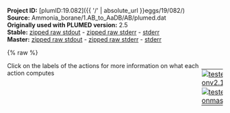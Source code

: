 **Project ID:** [plumID:19.082]({{ '/' | absolute_url }}eggs/19/082/)  
**Source:** Ammonia_borane/1.AB_to_AaDB/AB/plumed.dat  
**Originally used with PLUMED version:** 2.5  
**Stable:** [zipped raw stdout](plumed.dat.plumed.stdout.txt.zip) - [zipped raw stderr](plumed.dat.plumed.stderr.txt.zip) - [stderr](plumed.dat.plumed.stderr)  
**Master:** [zipped raw stdout](plumed.dat.plumed_master.stdout.txt.zip) - [zipped raw stderr](plumed.dat.plumed_master.stderr.txt.zip) - [stderr](plumed.dat.plumed_master.stderr)  

{% raw %}
<div style="width: 100%; float:left">
<div style="width: 90%; float:left" id="value_details_data/Ammonia_borane/1.AB_to_AaDB/AB/plumed.dat"> Click on the labels of the actions for more information on what each action computes </div>
<div style="width: 10%; float:left"><table><tr><td style="padding:1px"><a href="plumed.dat.plumed.stderr"><img src="https://img.shields.io/badge/v2.10-passing-green.svg" alt="tested onv2.10" /></a></td></tr><tr><td style="padding:1px"><a href="plumed.dat.plumed_master.stderr"><img src="https://img.shields.io/badge/master-passing-green.svg" alt="tested onmaster" /></a></td></tr></table></div></div>
<pre style="width=97%;">
<span class="plumedtooltip" style="color:green">RESTART<span class="right">Activate restart. <a href="https://www.plumed.org/doc-master/user-doc/html/_r_e_s_t_a_r_t.html" style="color:green">More details</a><i></i></span></span>
<span style="display:none;" id="data/Ammonia_borane/1.AB_to_AaDB/AB/plumed.dat">The RESTART action with label <b></b> calculates something</span><span class="plumedtooltip" style="color:green">UNITS<span class="right">This command sets the internal units for the code. <a href="https://www.plumed.org/doc-master/user-doc/html/_u_n_i_t_s.html" style="color:green">More details</a><i></i></span></span> <span class="plumedtooltip">LENGTH<span class="right">the units of lengths<i></i></span></span>=A

<b name="data/Ammonia_borane/1.AB_to_AaDB/AB/plumed.dath" onclick='showPath("data/Ammonia_borane/1.AB_to_AaDB/AB/plumed.dat","data/Ammonia_borane/1.AB_to_AaDB/AB/plumed.dath","data/Ammonia_borane/1.AB_to_AaDB/AB/plumed.dath","violet")'>h</b><span style="display:none;" id="data/Ammonia_borane/1.AB_to_AaDB/AB/plumed.dath">The GROUP action with label <b>h</b> calculates the following quantities:<table  align="center" frame="void" width="95%" cellpadding="5%"><tr><td width="5%"><b> Quantity </b>  </td><td width="5%"><b> Type </b>  </td><td><b> Description </b> </td></tr><tr><td width="5%">h</td><td width="5%"><font color="violet">atoms</font></td><td>indices of atoms specified in GROUP</td></tr></table></span>: <span class="plumedtooltip" style="color:green">GROUP<span class="right">Define a group of atoms so that a particular list of atoms can be referenced with a single label in definitions of CVs or virtual atoms. <a href="https://www.plumed.org/doc-master/user-doc/html/_g_r_o_u_p.html" style="color:green">More details</a><i></i></span></span> <span class="plumedtooltip">ATOMS<span class="right">the numerical indexes for the set of atoms in the group<i></i></span></span>=5-128:16,6-128:16,7-128:16,8-128:16,9-128:16,10-128:16,11-128:16,12-128:16,13-128:16,14-128:16,15-128:16,16-128:16 
<b name="data/Ammonia_borane/1.AB_to_AaDB/AB/plumed.datn" onclick='showPath("data/Ammonia_borane/1.AB_to_AaDB/AB/plumed.dat","data/Ammonia_borane/1.AB_to_AaDB/AB/plumed.datn","data/Ammonia_borane/1.AB_to_AaDB/AB/plumed.datn","violet")'>n</b><span style="display:none;" id="data/Ammonia_borane/1.AB_to_AaDB/AB/plumed.datn">The GROUP action with label <b>n</b> calculates the following quantities:<table  align="center" frame="void" width="95%" cellpadding="5%"><tr><td width="5%"><b> Quantity </b>  </td><td width="5%"><b> Type </b>  </td><td><b> Description </b> </td></tr><tr><td width="5%">n</td><td width="5%"><font color="violet">atoms</font></td><td>indices of atoms specified in GROUP</td></tr></table></span>: <span class="plumedtooltip" style="color:green">GROUP<span class="right">Define a group of atoms so that a particular list of atoms can be referenced with a single label in definitions of CVs or virtual atoms. <a href="https://www.plumed.org/doc-master/user-doc/html/_g_r_o_u_p.html" style="color:green">More details</a><i></i></span></span> <span class="plumedtooltip">ATOMS<span class="right">the numerical indexes for the set of atoms in the group<i></i></span></span>=3-128:16,4-128:16   
<b name="data/Ammonia_borane/1.AB_to_AaDB/AB/plumed.datb" onclick='showPath("data/Ammonia_borane/1.AB_to_AaDB/AB/plumed.dat","data/Ammonia_borane/1.AB_to_AaDB/AB/plumed.datb","data/Ammonia_borane/1.AB_to_AaDB/AB/plumed.datb","violet")'>b</b><span style="display:none;" id="data/Ammonia_borane/1.AB_to_AaDB/AB/plumed.datb">The GROUP action with label <b>b</b> calculates the following quantities:<table  align="center" frame="void" width="95%" cellpadding="5%"><tr><td width="5%"><b> Quantity </b>  </td><td width="5%"><b> Type </b>  </td><td><b> Description </b> </td></tr><tr><td width="5%">b</td><td width="5%"><font color="violet">atoms</font></td><td>indices of atoms specified in GROUP</td></tr></table></span>: <span class="plumedtooltip" style="color:green">GROUP<span class="right">Define a group of atoms so that a particular list of atoms can be referenced with a single label in definitions of CVs or virtual atoms. <a href="https://www.plumed.org/doc-master/user-doc/html/_g_r_o_u_p.html" style="color:green">More details</a><i></i></span></span> <span class="plumedtooltip">ATOMS<span class="right">the numerical indexes for the set of atoms in the group<i></i></span></span>=1-128:16,2-128:16   
<b name="data/Ammonia_borane/1.AB_to_AaDB/AB/plumed.dathb" onclick='showPath("data/Ammonia_borane/1.AB_to_AaDB/AB/plumed.dat","data/Ammonia_borane/1.AB_to_AaDB/AB/plumed.dathb","data/Ammonia_borane/1.AB_to_AaDB/AB/plumed.dathb","violet")'>hb</b><span style="display:none;" id="data/Ammonia_borane/1.AB_to_AaDB/AB/plumed.dathb">The GROUP action with label <b>hb</b> calculates the following quantities:<table  align="center" frame="void" width="95%" cellpadding="5%"><tr><td width="5%"><b> Quantity </b>  </td><td width="5%"><b> Type </b>  </td><td><b> Description </b> </td></tr><tr><td width="5%">hb</td><td width="5%"><font color="violet">atoms</font></td><td>indices of atoms specified in GROUP</td></tr></table></span>: <span class="plumedtooltip" style="color:green">GROUP<span class="right">Define a group of atoms so that a particular list of atoms can be referenced with a single label in definitions of CVs or virtual atoms. <a href="https://www.plumed.org/doc-master/user-doc/html/_g_r_o_u_p.html" style="color:green">More details</a><i></i></span></span> <span class="plumedtooltip">ATOMS<span class="right">the numerical indexes for the set of atoms in the group<i></i></span></span>=7-128:16,8-128:16,13-128:16,14-128:16,15-128:16,16-128:16 
<b name="data/Ammonia_borane/1.AB_to_AaDB/AB/plumed.dathn" onclick='showPath("data/Ammonia_borane/1.AB_to_AaDB/AB/plumed.dat","data/Ammonia_borane/1.AB_to_AaDB/AB/plumed.dathn","data/Ammonia_borane/1.AB_to_AaDB/AB/plumed.dathn","violet")'>hn</b><span style="display:none;" id="data/Ammonia_borane/1.AB_to_AaDB/AB/plumed.dathn">The GROUP action with label <b>hn</b> calculates the following quantities:<table  align="center" frame="void" width="95%" cellpadding="5%"><tr><td width="5%"><b> Quantity </b>  </td><td width="5%"><b> Type </b>  </td><td><b> Description </b> </td></tr><tr><td width="5%">hn</td><td width="5%"><font color="violet">atoms</font></td><td>indices of atoms specified in GROUP</td></tr></table></span>: <span class="plumedtooltip" style="color:green">GROUP<span class="right">Define a group of atoms so that a particular list of atoms can be referenced with a single label in definitions of CVs or virtual atoms. <a href="https://www.plumed.org/doc-master/user-doc/html/_g_r_o_u_p.html" style="color:green">More details</a><i></i></span></span> <span class="plumedtooltip">ATOMS<span class="right">the numerical indexes for the set of atoms in the group<i></i></span></span>=5-128:16,6-128:16,9-128:16,10-128:16,11-128:16,12-128:16  
<b name="data/Ammonia_borane/1.AB_to_AaDB/AB/plumed.datbm2" onclick='showPath("data/Ammonia_borane/1.AB_to_AaDB/AB/plumed.dat","data/Ammonia_borane/1.AB_to_AaDB/AB/plumed.datbm2","data/Ammonia_borane/1.AB_to_AaDB/AB/plumed.datbm2","violet")'>bm2</b><span style="display:none;" id="data/Ammonia_borane/1.AB_to_AaDB/AB/plumed.datbm2">The GROUP action with label <b>bm2</b> calculates the following quantities:<table  align="center" frame="void" width="95%" cellpadding="5%"><tr><td width="5%"><b> Quantity </b>  </td><td width="5%"><b> Type </b>  </td><td><b> Description </b> </td></tr><tr><td width="5%">bm2</td><td width="5%"><font color="violet">atoms</font></td><td>indices of atoms specified in GROUP</td></tr></table></span>: <span class="plumedtooltip" style="color:green">GROUP<span class="right">Define a group of atoms so that a particular list of atoms can be referenced with a single label in definitions of CVs or virtual atoms. <a href="https://www.plumed.org/doc-master/user-doc/html/_g_r_o_u_p.html" style="color:green">More details</a><i></i></span></span> <span class="plumedtooltip">ATOMS<span class="right">the numerical indexes for the set of atoms in the group<i></i></span></span>=1-128:16,18-128:16   

<span id="data/Ammonia_borane/1.AB_to_AaDB/AB/plumed.datbnintrag_short"><span id="data/Ammonia_borane/1.AB_to_AaDB/AB/plumed.datdefbnintrag_short"><b name="data/Ammonia_borane/1.AB_to_AaDB/AB/plumed.datbnintrag" onclick='showPath("data/Ammonia_borane/1.AB_to_AaDB/AB/plumed.dat","data/Ammonia_borane/1.AB_to_AaDB/AB/plumed.datbnintrag","data/Ammonia_borane/1.AB_to_AaDB/AB/plumed.datbnintrag_shortcut","blue")'>bnintrag</b><span style="display:none;" id="data/Ammonia_borane/1.AB_to_AaDB/AB/plumed.datbnintrag_shortcut">The COORDINATIONNUMBER action with label <b>bnintrag</b> calculates the following quantities:<table  align="center" frame="void" width="95%" cellpadding="5%"><tr><td width="5%"><b> Quantity </b>  </td><td width="5%"><b> Type </b>  </td><td><b> Description </b> </td></tr><tr><td width="5%">bnintrag</td><td width="5%"><font color="blue">vector</font></td><td>the coordination numbers of the specified atoms</td></tr><tr><td width="5%">bnintrag_min</td><td width="5%"><font color="black">scalar</font></td><td>the minimum colvar</td></tr></table></span>: <span class="plumedtooltip" style="color:green">COORDINATIONNUMBER<span class="right">Calculate the coordination numbers of atoms so that you can then calculate functions of the distribution of This action is <a class="toggler" href='javascript:;' onclick='toggleDisplay("data/Ammonia_borane/1.AB_to_AaDB/AB/plumed.datbnintrag");'>a shortcut</a> and it has <a class="toggler" href='javascript:;' onclick='toggleDisplay("data/Ammonia_borane/1.AB_to_AaDB/AB/plumed.datdefbnintrag");'>hidden defaults</a>. <a href="https://www.plumed.org/doc-master/user-doc/html/_c_o_o_r_d_i_n_a_t_i_o_n_n_u_m_b_e_r.html">More details</a><i></i></span></span> <span class="plumedtooltip">SPECIESA<span class="right">this keyword is used for colvars such as the coordination number<i></i></span></span>=<b name="data/Ammonia_borane/1.AB_to_AaDB/AB/plumed.datb">b</b> <span class="plumedtooltip">SPECIESB<span class="right">this keyword is used for colvars such as the coordination number<i></i></span></span>=<b name="data/Ammonia_borane/1.AB_to_AaDB/AB/plumed.datn">n</b> <span class="plumedtooltip">R_0<span class="right">The r_0 parameter of the switching function<i></i></span></span>=2.0 <span class="plumedtooltip">NN<span class="right"> The n parameter of the switching function <i></i></span></span>=6 <span class="plumedtooltip">MM<span class="right"> The m parameter of the switching function; 0 implies 2*NN<i></i></span></span>=12 <span class="plumedtooltip">MIN<span class="right">calculate the minimum value<i></i></span></span>={BETA=20.0}
</span><span id="data/Ammonia_borane/1.AB_to_AaDB/AB/plumed.datdefbnintrag_long" style="display:none;"><b name="data/Ammonia_borane/1.AB_to_AaDB/AB/plumed.datbnintrag" onclick='showPath("data/Ammonia_borane/1.AB_to_AaDB/AB/plumed.dat","data/Ammonia_borane/1.AB_to_AaDB/AB/plumed.datbnintrag","data/Ammonia_borane/1.AB_to_AaDB/AB/plumed.datbnintrag_shortcut","blue")'>bnintrag</b>: <span class="plumedtooltip" style="color:green">COORDINATIONNUMBER<span class="right">Calculate the coordination numbers of atoms so that you can then calculate functions of the distribution of This action is <a class="toggler" href='javascript:;' onclick='toggleDisplay("data/Ammonia_borane/1.AB_to_AaDB/AB/plumed.datbnintrag");'>a shortcut</a> and uses the <a class="toggler" href='javascript:;' onclick='toggleDisplay("data/Ammonia_borane/1.AB_to_AaDB/AB/plumed.datdefbnintrag");'>defaults shown here</a>. <a href="https://www.plumed.org/doc-master/user-doc/html/_c_o_o_r_d_i_n_a_t_i_o_n_n_u_m_b_e_r.html">More details</a><i></i></span></span> <span class="plumedtooltip">SPECIESA<span class="right">this keyword is used for colvars such as the coordination number<i></i></span></span>=<b name="data/Ammonia_borane/1.AB_to_AaDB/AB/plumed.datb">b</b> <span class="plumedtooltip">SPECIESB<span class="right">this keyword is used for colvars such as the coordination number<i></i></span></span>=<b name="data/Ammonia_borane/1.AB_to_AaDB/AB/plumed.datn">n</b> <span class="plumedtooltip">R_0<span class="right">The r_0 parameter of the switching function<i></i></span></span>=2.0 <span class="plumedtooltip">NN<span class="right"> The n parameter of the switching function <i></i></span></span>=6 <span class="plumedtooltip">MM<span class="right"> The m parameter of the switching function; 0 implies 2*NN<i></i></span></span>=12 <span class="plumedtooltip">MIN<span class="right">calculate the minimum value<i></i></span></span>={BETA=20.0}  <span class="plumedtooltip">D_0<span class="right"> The d_0 parameter of the switching function<i></i></span></span>=0.0
</span></span><span id="data/Ammonia_borane/1.AB_to_AaDB/AB/plumed.datbnintrag_long" style="display:none;"><span style="color:blue" class="comment"># PLUMED interprets the command:
</span><span class="toggler" style="color:red" onclick='toggleDisplay("data/Ammonia_borane/1.AB_to_AaDB/AB/plumed.datbnintrag")'># bnintrag: COORDINATIONNUMBER SPECIESA=b SPECIESB=n R_0=2.0 NN=6 MM=12 MIN={BETA=20.0}</span>
<span style="color:blue" class="comment"># as follows (Click the red comment above to revert to the short version of the input):</span>
<b name="data/Ammonia_borane/1.AB_to_AaDB/AB/plumed.datbnintrag_grp" onclick='showPath("data/Ammonia_borane/1.AB_to_AaDB/AB/plumed.dat","data/Ammonia_borane/1.AB_to_AaDB/AB/plumed.datbnintrag_grp","data/Ammonia_borane/1.AB_to_AaDB/AB/plumed.datbnintrag_grp","violet")'>bnintrag_grp</b><span style="display:none;" id="data/Ammonia_borane/1.AB_to_AaDB/AB/plumed.datbnintrag_grp">The GROUP action with label <b>bnintrag_grp</b> calculates the following quantities:<table  align="center" frame="void" width="95%" cellpadding="5%"><tr><td width="5%"><b> Quantity </b>  </td><td width="5%"><b> Type </b>  </td><td><b> Description </b> </td></tr><tr><td width="5%">bnintrag_grp</td><td width="5%"><font color="violet">atoms</font></td><td>indices of atoms specified in GROUP</td></tr></table></span>: <span class="plumedtooltip" style="color:green">GROUP<span class="right">Define a group of atoms so that a particular list of atoms can be referenced with a single label in definitions of CVs or virtual atoms. <a href="https://www.plumed.org/doc-master/user-doc/html/_g_r_o_u_p.html" style="color:green">More details</a><i></i></span></span> <span class="plumedtooltip">ATOMS<span class="right">the numerical indexes for the set of atoms in the group<i></i></span></span>=<b name="data/Ammonia_borane/1.AB_to_AaDB/AB/plumed.datb">b</b>
<b name="data/Ammonia_borane/1.AB_to_AaDB/AB/plumed.datbnintrag_mat" onclick='showPath("data/Ammonia_borane/1.AB_to_AaDB/AB/plumed.dat","data/Ammonia_borane/1.AB_to_AaDB/AB/plumed.datbnintrag_mat","data/Ammonia_borane/1.AB_to_AaDB/AB/plumed.datbnintrag_mat","red")'>bnintrag_mat</b><span style="display:none;" id="data/Ammonia_borane/1.AB_to_AaDB/AB/plumed.datbnintrag_mat">The CONTACT_MATRIX action with label <b>bnintrag_mat</b> calculates the following quantities:<table  align="center" frame="void" width="95%" cellpadding="5%"><tr><td width="5%"><b> Quantity </b>  </td><td width="5%"><b> Type </b>  </td><td><b> Description </b> </td></tr><tr><td width="5%">bnintrag_mat</td><td width="5%"><font color="red">matrix</font></td><td>a matrix containing the weights for the bonds between each pair of atoms</td></tr></table></span>: <span class="plumedtooltip" style="color:green">CONTACT_MATRIX<span class="right">Adjacency matrix in which two atoms are adjacent if they are within a certain cutoff. <a href="https://www.plumed.org/doc-master/user-doc/html/_c_o_n_t_a_c_t__m_a_t_r_i_x.html" style="color:green">More details</a><i></i></span></span> <span class="plumedtooltip">GROUPA<span class="right"><i></i></span></span>=<b name="data/Ammonia_borane/1.AB_to_AaDB/AB/plumed.datb">b</b> <span class="plumedtooltip">GROUPB<span class="right"><i></i></span></span>=<b name="data/Ammonia_borane/1.AB_to_AaDB/AB/plumed.datn">n</b> <span class="plumedtooltip">R_0<span class="right">The r_0 parameter of the switching function<i></i></span></span>=2.0 <span class="plumedtooltip">D_0<span class="right"> The d_0 parameter of the switching function<i></i></span></span>=0.0 <span class="plumedtooltip">NN<span class="right"> The n parameter of the switching function <i></i></span></span>=6 <span class="plumedtooltip">MM<span class="right"> The m parameter of the switching function; 0 implies 2*NN<i></i></span></span>=12
<b name="data/Ammonia_borane/1.AB_to_AaDB/AB/plumed.datbnintrag_ones" onclick='showPath("data/Ammonia_borane/1.AB_to_AaDB/AB/plumed.dat","data/Ammonia_borane/1.AB_to_AaDB/AB/plumed.datbnintrag_ones","data/Ammonia_borane/1.AB_to_AaDB/AB/plumed.datbnintrag_ones","blue")'>bnintrag_ones</b><span style="display:none;" id="data/Ammonia_borane/1.AB_to_AaDB/AB/plumed.datbnintrag_ones">The CONSTANT action with label <b>bnintrag_ones</b> calculates the following quantities:<table  align="center" frame="void" width="95%" cellpadding="5%"><tr><td width="5%"><b> Quantity </b>  </td><td width="5%"><b> Type </b>  </td><td><b> Description </b> </td></tr><tr><td width="5%">bnintrag_ones</td><td width="5%"><font color="blue">vector</font></td><td>the constant value that was read from the plumed input</td></tr></table></span>: <span class="plumedtooltip" style="color:green">ONES<span class="right">Create a constant vector with all elements equal to one <a href="https://www.plumed.org/doc-master/user-doc/html/_o_n_e_s.html" style="color:green">More details</a><i></i></span></span> <span class="plumedtooltip">SIZE<span class="right">the number of ones that you would like to create<i></i></span></span>=16
<b name="data/Ammonia_borane/1.AB_to_AaDB/AB/plumed.datbnintrag" onclick='showPath("data/Ammonia_borane/1.AB_to_AaDB/AB/plumed.dat","data/Ammonia_borane/1.AB_to_AaDB/AB/plumed.datbnintrag","data/Ammonia_borane/1.AB_to_AaDB/AB/plumed.datbnintrag","blue")'>bnintrag</b><span style="display:none;" id="data/Ammonia_borane/1.AB_to_AaDB/AB/plumed.datbnintrag">The MATRIX_VECTOR_PRODUCT action with label <b>bnintrag</b> calculates the following quantities:<table  align="center" frame="void" width="95%" cellpadding="5%"><tr><td width="5%"><b> Quantity </b>  </td><td width="5%"><b> Type </b>  </td><td><b> Description </b> </td></tr><tr><td width="5%">bnintrag</td><td width="5%"><font color="blue">vector</font></td><td>the vector that is obtained by taking the product between the matrix and the vector that were input</td></tr></table></span>: <span class="plumedtooltip" style="color:green">MATRIX_VECTOR_PRODUCT<span class="right">Calculate the product of the matrix and the vector <a href="https://www.plumed.org/doc-master/user-doc/html/_m_a_t_r_i_x__v_e_c_t_o_r__p_r_o_d_u_c_t.html" style="color:green">More details</a><i></i></span></span>  <span class="plumedtooltip">ARG<span class="right">the label for the matrix and the vector/scalar that are being multiplied<i></i></span></span>=<b name="data/Ammonia_borane/1.AB_to_AaDB/AB/plumed.datbnintrag_mat">bnintrag_mat</b>,<b name="data/Ammonia_borane/1.AB_to_AaDB/AB/plumed.datbnintrag_ones">bnintrag_ones</b>
<b name="data/Ammonia_borane/1.AB_to_AaDB/AB/plumed.datbnintrag_caverage" onclick='showPath("data/Ammonia_borane/1.AB_to_AaDB/AB/plumed.dat","data/Ammonia_borane/1.AB_to_AaDB/AB/plumed.datbnintrag_caverage","data/Ammonia_borane/1.AB_to_AaDB/AB/plumed.datbnintrag_caverage","black")'>bnintrag_caverage</b><span style="display:none;" id="data/Ammonia_borane/1.AB_to_AaDB/AB/plumed.datbnintrag_caverage">The MEAN action with label <b>bnintrag_caverage</b> calculates the following quantities:<table  align="center" frame="void" width="95%" cellpadding="5%"><tr><td width="5%"><b> Quantity </b>  </td><td width="5%"><b> Type </b>  </td><td><b> Description </b> </td></tr><tr><td width="5%">bnintrag_caverage</td><td width="5%"><font color="black">scalar</font></td><td>the mean of all the elements in the input vector</td></tr></table></span>: <span class="plumedtooltip" style="color:green">MEAN<span class="right">Calculate the arithmetic mean of the elements in a vector <a href="https://www.plumed.org/doc-master/user-doc/html/_m_e_a_n.html" style="color:green">More details</a><i></i></span></span> <span class="plumedtooltip">ARG<span class="right">the values input to this function<i></i></span></span>=<b name="data/Ammonia_borane/1.AB_to_AaDB/AB/plumed.datbnintrag">bnintrag</b> <span class="plumedtooltip">PERIODIC<span class="right">if the output of your function is periodic then you should specify the periodicity of the function<i></i></span></span>=NO
<b name="data/Ammonia_borane/1.AB_to_AaDB/AB/plumed.datbnintrag_me_min" onclick='showPath("data/Ammonia_borane/1.AB_to_AaDB/AB/plumed.dat","data/Ammonia_borane/1.AB_to_AaDB/AB/plumed.datbnintrag_me_min","data/Ammonia_borane/1.AB_to_AaDB/AB/plumed.datbnintrag_me_min","blue")'>bnintrag_me_min</b><span style="display:none;" id="data/Ammonia_borane/1.AB_to_AaDB/AB/plumed.datbnintrag_me_min">The CUSTOM action with label <b>bnintrag_me_min</b> calculates the following quantities:<table  align="center" frame="void" width="95%" cellpadding="5%"><tr><td width="5%"><b> Quantity </b>  </td><td width="5%"><b> Type </b>  </td><td><b> Description </b> </td></tr><tr><td width="5%">bnintrag_me_min</td><td width="5%"><font color="blue">vector</font></td><td>the vector obtained by doing an element-wise application of an arbitrary function to the input vectors</td></tr></table></span>: <span class="plumedtooltip" style="color:green">CUSTOM<span class="right">Calculate a combination of variables using a custom expression. <a href="https://www.plumed.org/doc-master/user-doc/html/_c_u_s_t_o_m.html" style="color:green">More details</a><i></i></span></span> <span class="plumedtooltip">ARG<span class="right">the values input to this function<i></i></span></span>=<b name="data/Ammonia_borane/1.AB_to_AaDB/AB/plumed.datbnintrag">bnintrag</b> <span class="plumedtooltip">FUNC<span class="right">the function you wish to evaluate<i></i></span></span>=exp(20.0/x) <span class="plumedtooltip">PERIODIC<span class="right">if the output of your function is periodic then you should specify the periodicity of the function<i></i></span></span>=NO
<b name="data/Ammonia_borane/1.AB_to_AaDB/AB/plumed.datbnintrag_mec_min" onclick='showPath("data/Ammonia_borane/1.AB_to_AaDB/AB/plumed.dat","data/Ammonia_borane/1.AB_to_AaDB/AB/plumed.datbnintrag_mec_min","data/Ammonia_borane/1.AB_to_AaDB/AB/plumed.datbnintrag_mec_min","black")'>bnintrag_mec_min</b><span style="display:none;" id="data/Ammonia_borane/1.AB_to_AaDB/AB/plumed.datbnintrag_mec_min">The SUM action with label <b>bnintrag_mec_min</b> calculates the following quantities:<table  align="center" frame="void" width="95%" cellpadding="5%"><tr><td width="5%"><b> Quantity </b>  </td><td width="5%"><b> Type </b>  </td><td><b> Description </b> </td></tr><tr><td width="5%">bnintrag_mec_min</td><td width="5%"><font color="black">scalar</font></td><td>the sum of all the elements in the input vector</td></tr></table></span>: <span class="plumedtooltip" style="color:green">SUM<span class="right">Calculate the sum of the arguments <a href="https://www.plumed.org/doc-master/user-doc/html/_s_u_m.html" style="color:green">More details</a><i></i></span></span> <span class="plumedtooltip">ARG<span class="right">the values input to this function<i></i></span></span>=<b name="data/Ammonia_borane/1.AB_to_AaDB/AB/plumed.datbnintrag_me_min">bnintrag_me_min</b> <span class="plumedtooltip">PERIODIC<span class="right">if the output of your function is periodic then you should specify the periodicity of the function<i></i></span></span>=NO
<b name="data/Ammonia_borane/1.AB_to_AaDB/AB/plumed.datbnintrag_min" onclick='showPath("data/Ammonia_borane/1.AB_to_AaDB/AB/plumed.dat","data/Ammonia_borane/1.AB_to_AaDB/AB/plumed.datbnintrag_min","data/Ammonia_borane/1.AB_to_AaDB/AB/plumed.datbnintrag_min","black")'>bnintrag_min</b><span style="display:none;" id="data/Ammonia_borane/1.AB_to_AaDB/AB/plumed.datbnintrag_min">The CUSTOM action with label <b>bnintrag_min</b> calculates the following quantities:<table  align="center" frame="void" width="95%" cellpadding="5%"><tr><td width="5%"><b> Quantity </b>  </td><td width="5%"><b> Type </b>  </td><td><b> Description </b> </td></tr><tr><td width="5%">bnintrag_min</td><td width="5%"><font color="black">scalar</font></td><td>an arbitrary function</td></tr></table></span>: <span class="plumedtooltip" style="color:green">CUSTOM<span class="right">Calculate a combination of variables using a custom expression. <a href="https://www.plumed.org/doc-master/user-doc/html/_c_u_s_t_o_m.html" style="color:green">More details</a><i></i></span></span> <span class="plumedtooltip">ARG<span class="right">the values input to this function<i></i></span></span>=<b name="data/Ammonia_borane/1.AB_to_AaDB/AB/plumed.datbnintrag_mec_min">bnintrag_mec_min</b> <span class="plumedtooltip">FUNC<span class="right">the function you wish to evaluate<i></i></span></span>=20.0/log(x) <span class="plumedtooltip">PERIODIC<span class="right">if the output of your function is periodic then you should specify the periodicity of the function<i></i></span></span>=NO
<span style="color:blue"># --- End of included input --- </span></span><span id="data/Ammonia_borane/1.AB_to_AaDB/AB/plumed.datbnintranew_short"><span id="data/Ammonia_borane/1.AB_to_AaDB/AB/plumed.datdefbnintranew_short"><b name="data/Ammonia_borane/1.AB_to_AaDB/AB/plumed.datbnintranew" onclick='showPath("data/Ammonia_borane/1.AB_to_AaDB/AB/plumed.dat","data/Ammonia_borane/1.AB_to_AaDB/AB/plumed.datbnintranew","data/Ammonia_borane/1.AB_to_AaDB/AB/plumed.datbnintranew_shortcut","blue")'>bnintranew</b><span style="display:none;" id="data/Ammonia_borane/1.AB_to_AaDB/AB/plumed.datbnintranew_shortcut">The COORDINATIONNUMBER action with label <b>bnintranew</b> calculates the following quantities:<table  align="center" frame="void" width="95%" cellpadding="5%"><tr><td width="5%"><b> Quantity </b>  </td><td width="5%"><b> Type </b>  </td><td><b> Description </b> </td></tr><tr><td width="5%">bnintranew</td><td width="5%"><font color="blue">vector</font></td><td>the coordination numbers of the specified atoms</td></tr><tr><td width="5%">bnintranew_mean</td><td width="5%"><font color="black">scalar</font></td><td>the mean of the colvars</td></tr></table></span>: <span class="plumedtooltip" style="color:green">COORDINATIONNUMBER<span class="right">Calculate the coordination numbers of atoms so that you can then calculate functions of the distribution of This action is <a class="toggler" href='javascript:;' onclick='toggleDisplay("data/Ammonia_borane/1.AB_to_AaDB/AB/plumed.datbnintranew");'>a shortcut</a> and it has <a class="toggler" href='javascript:;' onclick='toggleDisplay("data/Ammonia_borane/1.AB_to_AaDB/AB/plumed.datdefbnintranew");'>hidden defaults</a>. <a href="https://www.plumed.org/doc-master/user-doc/html/_c_o_o_r_d_i_n_a_t_i_o_n_n_u_m_b_e_r.html">More details</a><i></i></span></span> <span class="plumedtooltip">SPECIESA<span class="right">this keyword is used for colvars such as the coordination number<i></i></span></span>=2 <span class="plumedtooltip">SPECIESB<span class="right">this keyword is used for colvars such as the coordination number<i></i></span></span>=4 <span class="plumedtooltip">R_0<span class="right">The r_0 parameter of the switching function<i></i></span></span>=2.2 <span class="plumedtooltip">NN<span class="right"> The n parameter of the switching function <i></i></span></span>=4 <span class="plumedtooltip">MM<span class="right"> The m parameter of the switching function; 0 implies 2*NN<i></i></span></span>=8 <span class="plumedtooltip">MEAN<span class="right"> calculate the mean of all the quantities<i></i></span></span>
</span><span id="data/Ammonia_borane/1.AB_to_AaDB/AB/plumed.datdefbnintranew_long" style="display:none;"><b name="data/Ammonia_borane/1.AB_to_AaDB/AB/plumed.datbnintranew" onclick='showPath("data/Ammonia_borane/1.AB_to_AaDB/AB/plumed.dat","data/Ammonia_borane/1.AB_to_AaDB/AB/plumed.datbnintranew","data/Ammonia_borane/1.AB_to_AaDB/AB/plumed.datbnintranew_shortcut","blue")'>bnintranew</b>: <span class="plumedtooltip" style="color:green">COORDINATIONNUMBER<span class="right">Calculate the coordination numbers of atoms so that you can then calculate functions of the distribution of This action is <a class="toggler" href='javascript:;' onclick='toggleDisplay("data/Ammonia_borane/1.AB_to_AaDB/AB/plumed.datbnintranew");'>a shortcut</a> and uses the <a class="toggler" href='javascript:;' onclick='toggleDisplay("data/Ammonia_borane/1.AB_to_AaDB/AB/plumed.datdefbnintranew");'>defaults shown here</a>. <a href="https://www.plumed.org/doc-master/user-doc/html/_c_o_o_r_d_i_n_a_t_i_o_n_n_u_m_b_e_r.html">More details</a><i></i></span></span> <span class="plumedtooltip">SPECIESA<span class="right">this keyword is used for colvars such as the coordination number<i></i></span></span>=2 <span class="plumedtooltip">SPECIESB<span class="right">this keyword is used for colvars such as the coordination number<i></i></span></span>=4 <span class="plumedtooltip">R_0<span class="right">The r_0 parameter of the switching function<i></i></span></span>=2.2 <span class="plumedtooltip">NN<span class="right"> The n parameter of the switching function <i></i></span></span>=4 <span class="plumedtooltip">MM<span class="right"> The m parameter of the switching function; 0 implies 2*NN<i></i></span></span>=8 <span class="plumedtooltip">MEAN<span class="right"> calculate the mean of all the quantities<i></i></span></span>  <span class="plumedtooltip">D_0<span class="right"> The d_0 parameter of the switching function<i></i></span></span>=0.0
</span></span><span id="data/Ammonia_borane/1.AB_to_AaDB/AB/plumed.datbnintranew_long" style="display:none;"><span style="color:blue" class="comment"># PLUMED interprets the command:
</span><span class="toggler" style="color:red" onclick='toggleDisplay("data/Ammonia_borane/1.AB_to_AaDB/AB/plumed.datbnintranew")'># bnintranew: COORDINATIONNUMBER SPECIESA=2 SPECIESB=4 R_0=2.2 NN=4 MM=8 MEAN</span>
<span style="color:blue" class="comment"># as follows (Click the red comment above to revert to the short version of the input):</span>
<b name="data/Ammonia_borane/1.AB_to_AaDB/AB/plumed.datbnintranew_grp" onclick='showPath("data/Ammonia_borane/1.AB_to_AaDB/AB/plumed.dat","data/Ammonia_borane/1.AB_to_AaDB/AB/plumed.datbnintranew_grp","data/Ammonia_borane/1.AB_to_AaDB/AB/plumed.datbnintranew_grp","violet")'>bnintranew_grp</b><span style="display:none;" id="data/Ammonia_borane/1.AB_to_AaDB/AB/plumed.datbnintranew_grp">The GROUP action with label <b>bnintranew_grp</b> calculates the following quantities:<table  align="center" frame="void" width="95%" cellpadding="5%"><tr><td width="5%"><b> Quantity </b>  </td><td width="5%"><b> Type </b>  </td><td><b> Description </b> </td></tr><tr><td width="5%">bnintranew_grp</td><td width="5%"><font color="violet">atoms</font></td><td>indices of atoms specified in GROUP</td></tr></table></span>: <span class="plumedtooltip" style="color:green">GROUP<span class="right">Define a group of atoms so that a particular list of atoms can be referenced with a single label in definitions of CVs or virtual atoms. <a href="https://www.plumed.org/doc-master/user-doc/html/_g_r_o_u_p.html" style="color:green">More details</a><i></i></span></span> <span class="plumedtooltip">ATOMS<span class="right">the numerical indexes for the set of atoms in the group<i></i></span></span>=2
<b name="data/Ammonia_borane/1.AB_to_AaDB/AB/plumed.datbnintranew_mat" onclick='showPath("data/Ammonia_borane/1.AB_to_AaDB/AB/plumed.dat","data/Ammonia_borane/1.AB_to_AaDB/AB/plumed.datbnintranew_mat","data/Ammonia_borane/1.AB_to_AaDB/AB/plumed.datbnintranew_mat","red")'>bnintranew_mat</b><span style="display:none;" id="data/Ammonia_borane/1.AB_to_AaDB/AB/plumed.datbnintranew_mat">The CONTACT_MATRIX action with label <b>bnintranew_mat</b> calculates the following quantities:<table  align="center" frame="void" width="95%" cellpadding="5%"><tr><td width="5%"><b> Quantity </b>  </td><td width="5%"><b> Type </b>  </td><td><b> Description </b> </td></tr><tr><td width="5%">bnintranew_mat</td><td width="5%"><font color="red">matrix</font></td><td>a matrix containing the weights for the bonds between each pair of atoms</td></tr></table></span>: <span class="plumedtooltip" style="color:green">CONTACT_MATRIX<span class="right">Adjacency matrix in which two atoms are adjacent if they are within a certain cutoff. <a href="https://www.plumed.org/doc-master/user-doc/html/_c_o_n_t_a_c_t__m_a_t_r_i_x.html" style="color:green">More details</a><i></i></span></span> <span class="plumedtooltip">GROUPA<span class="right"><i></i></span></span>=2 <span class="plumedtooltip">GROUPB<span class="right"><i></i></span></span>=4 <span class="plumedtooltip">R_0<span class="right">The r_0 parameter of the switching function<i></i></span></span>=2.2 <span class="plumedtooltip">D_0<span class="right"> The d_0 parameter of the switching function<i></i></span></span>=0.0 <span class="plumedtooltip">NN<span class="right"> The n parameter of the switching function <i></i></span></span>=4 <span class="plumedtooltip">MM<span class="right"> The m parameter of the switching function; 0 implies 2*NN<i></i></span></span>=8
<b name="data/Ammonia_borane/1.AB_to_AaDB/AB/plumed.datbnintranew_ones" onclick='showPath("data/Ammonia_borane/1.AB_to_AaDB/AB/plumed.dat","data/Ammonia_borane/1.AB_to_AaDB/AB/plumed.datbnintranew_ones","data/Ammonia_borane/1.AB_to_AaDB/AB/plumed.datbnintranew_ones","black")'>bnintranew_ones</b><span style="display:none;" id="data/Ammonia_borane/1.AB_to_AaDB/AB/plumed.datbnintranew_ones">The CONSTANT action with label <b>bnintranew_ones</b> calculates the following quantities:<table  align="center" frame="void" width="95%" cellpadding="5%"><tr><td width="5%"><b> Quantity </b>  </td><td width="5%"><b> Type </b>  </td><td><b> Description </b> </td></tr><tr><td width="5%">bnintranew_ones</td><td width="5%"><font color="black">scalar</font></td><td>the constant value that was read from the plumed input</td></tr></table></span>: <span class="plumedtooltip" style="color:green">ONES<span class="right">Create a constant vector with all elements equal to one <a href="https://www.plumed.org/doc-master/user-doc/html/_o_n_e_s.html" style="color:green">More details</a><i></i></span></span> <span class="plumedtooltip">SIZE<span class="right">the number of ones that you would like to create<i></i></span></span>=1
<b name="data/Ammonia_borane/1.AB_to_AaDB/AB/plumed.datbnintranew" onclick='showPath("data/Ammonia_borane/1.AB_to_AaDB/AB/plumed.dat","data/Ammonia_borane/1.AB_to_AaDB/AB/plumed.datbnintranew","data/Ammonia_borane/1.AB_to_AaDB/AB/plumed.datbnintranew","blue")'>bnintranew</b><span style="display:none;" id="data/Ammonia_borane/1.AB_to_AaDB/AB/plumed.datbnintranew">The MATRIX_VECTOR_PRODUCT action with label <b>bnintranew</b> calculates the following quantities:<table  align="center" frame="void" width="95%" cellpadding="5%"><tr><td width="5%"><b> Quantity </b>  </td><td width="5%"><b> Type </b>  </td><td><b> Description </b> </td></tr><tr><td width="5%">bnintranew</td><td width="5%"><font color="blue">vector</font></td><td>the vector that is obtained by taking the product between the matrix and the vector that were input</td></tr></table></span>: <span class="plumedtooltip" style="color:green">MATRIX_VECTOR_PRODUCT<span class="right">Calculate the product of the matrix and the vector <a href="https://www.plumed.org/doc-master/user-doc/html/_m_a_t_r_i_x__v_e_c_t_o_r__p_r_o_d_u_c_t.html" style="color:green">More details</a><i></i></span></span>  <span class="plumedtooltip">ARG<span class="right">the label for the matrix and the vector/scalar that are being multiplied<i></i></span></span>=<b name="data/Ammonia_borane/1.AB_to_AaDB/AB/plumed.datbnintranew_mat">bnintranew_mat</b>,<b name="data/Ammonia_borane/1.AB_to_AaDB/AB/plumed.datbnintranew_ones">bnintranew_ones</b>
<b name="data/Ammonia_borane/1.AB_to_AaDB/AB/plumed.datbnintranew_caverage" onclick='showPath("data/Ammonia_borane/1.AB_to_AaDB/AB/plumed.dat","data/Ammonia_borane/1.AB_to_AaDB/AB/plumed.datbnintranew_caverage","data/Ammonia_borane/1.AB_to_AaDB/AB/plumed.datbnintranew_caverage","black")'>bnintranew_caverage</b><span style="display:none;" id="data/Ammonia_borane/1.AB_to_AaDB/AB/plumed.datbnintranew_caverage">The MEAN action with label <b>bnintranew_caverage</b> calculates the following quantities:<table  align="center" frame="void" width="95%" cellpadding="5%"><tr><td width="5%"><b> Quantity </b>  </td><td width="5%"><b> Type </b>  </td><td><b> Description </b> </td></tr><tr><td width="5%">bnintranew_caverage</td><td width="5%"><font color="black">scalar</font></td><td>the mean of all the elements in the input vector</td></tr></table></span>: <span class="plumedtooltip" style="color:green">MEAN<span class="right">Calculate the arithmetic mean of the elements in a vector <a href="https://www.plumed.org/doc-master/user-doc/html/_m_e_a_n.html" style="color:green">More details</a><i></i></span></span> <span class="plumedtooltip">ARG<span class="right">the values input to this function<i></i></span></span>=<b name="data/Ammonia_borane/1.AB_to_AaDB/AB/plumed.datbnintranew">bnintranew</b> <span class="plumedtooltip">PERIODIC<span class="right">if the output of your function is periodic then you should specify the periodicity of the function<i></i></span></span>=NO
<b name="data/Ammonia_borane/1.AB_to_AaDB/AB/plumed.datbnintranew_mean" onclick='showPath("data/Ammonia_borane/1.AB_to_AaDB/AB/plumed.dat","data/Ammonia_borane/1.AB_to_AaDB/AB/plumed.datbnintranew_mean","data/Ammonia_borane/1.AB_to_AaDB/AB/plumed.datbnintranew_mean","black")'>bnintranew_mean</b><span style="display:none;" id="data/Ammonia_borane/1.AB_to_AaDB/AB/plumed.datbnintranew_mean">The MEAN action with label <b>bnintranew_mean</b> calculates the following quantities:<table  align="center" frame="void" width="95%" cellpadding="5%"><tr><td width="5%"><b> Quantity </b>  </td><td width="5%"><b> Type </b>  </td><td><b> Description </b> </td></tr><tr><td width="5%">bnintranew_mean</td><td width="5%"><font color="black">scalar</font></td><td>the mean of all the elements in the input vector</td></tr></table></span>: <span class="plumedtooltip" style="color:green">MEAN<span class="right">Calculate the arithmetic mean of the elements in a vector <a href="https://www.plumed.org/doc-master/user-doc/html/_m_e_a_n.html" style="color:green">More details</a><i></i></span></span> <span class="plumedtooltip">ARG<span class="right">the values input to this function<i></i></span></span>=<b name="data/Ammonia_borane/1.AB_to_AaDB/AB/plumed.datbnintranew">bnintranew</b> <span class="plumedtooltip">PERIODIC<span class="right">if the output of your function is periodic then you should specify the periodicity of the function<i></i></span></span>=NO
<span style="color:blue"># --- End of included input --- </span></span><span id="data/Ammonia_borane/1.AB_to_AaDB/AB/plumed.datbbinter_short"><b name="data/Ammonia_borane/1.AB_to_AaDB/AB/plumed.datbbinter" onclick='showPath("data/Ammonia_borane/1.AB_to_AaDB/AB/plumed.dat","data/Ammonia_borane/1.AB_to_AaDB/AB/plumed.datbbinter","data/Ammonia_borane/1.AB_to_AaDB/AB/plumed.datbbinter_shortcut","blue")'>bbinter</b><span style="display:none;" id="data/Ammonia_borane/1.AB_to_AaDB/AB/plumed.datbbinter_shortcut">The COORDINATIONNUMBER action with label <b>bbinter</b> calculates the following quantities:<table  align="center" frame="void" width="95%" cellpadding="5%"><tr><td width="5%"><b> Quantity </b>  </td><td width="5%"><b> Type </b>  </td><td><b> Description </b> </td></tr><tr><td width="5%">bbinter</td><td width="5%"><font color="blue">vector</font></td><td>the coordination numbers of the specified atoms</td></tr><tr><td width="5%">bbinter_max</td><td width="5%"><font color="black">scalar</font></td><td>the maximum colvar</td></tr></table></span>: <span class="plumedtooltip" style="color:green">COORDINATIONNUMBER<span class="right">Calculate the coordination numbers of atoms so that you can then calculate functions of the distribution of This action is <a class="toggler" href='javascript:;' onclick='toggleDisplay("data/Ammonia_borane/1.AB_to_AaDB/AB/plumed.datbbinter");'>a shortcut</a>. <a href="https://www.plumed.org/doc-master/user-doc/html/_c_o_o_r_d_i_n_a_t_i_o_n_n_u_m_b_e_r.html">More details</a><i></i></span></span> <span class="plumedtooltip">SPECIESA<span class="right">this keyword is used for colvars such as the coordination number<i></i></span></span>=2 <span class="plumedtooltip">SPECIESB<span class="right">this keyword is used for colvars such as the coordination number<i></i></span></span>=<b name="data/Ammonia_borane/1.AB_to_AaDB/AB/plumed.datbm2">bm2</b> <span class="plumedtooltip">SWITCH<span class="right">the switching function that it used in the construction of the contact matrix<i></i></span></span>={RATIONAL D_0=0.0 R_0=2.5 NN=6 MM=12} <span class="plumedtooltip">MAX<span class="right">calculate the maximum value<i></i></span></span>={BETA=0.02} 
</span><span id="data/Ammonia_borane/1.AB_to_AaDB/AB/plumed.datbbinter_long" style="display:none;"><span style="color:blue" class="comment"># PLUMED interprets the command:
</span><span class="toggler" style="color:red" onclick='toggleDisplay("data/Ammonia_borane/1.AB_to_AaDB/AB/plumed.datbbinter")'># bbinter: COORDINATIONNUMBER SPECIESA=2 SPECIESB=bm2 SWITCH={RATIONAL D_0=0.0 R_0=2.5 NN=6 MM=12} MAX={BETA=0.02} </span>
<span style="color:blue" class="comment"># as follows (Click the red comment above to revert to the short version of the input):</span>
<b name="data/Ammonia_borane/1.AB_to_AaDB/AB/plumed.datbbinter_grp" onclick='showPath("data/Ammonia_borane/1.AB_to_AaDB/AB/plumed.dat","data/Ammonia_borane/1.AB_to_AaDB/AB/plumed.datbbinter_grp","data/Ammonia_borane/1.AB_to_AaDB/AB/plumed.datbbinter_grp","violet")'>bbinter_grp</b><span style="display:none;" id="data/Ammonia_borane/1.AB_to_AaDB/AB/plumed.datbbinter_grp">The GROUP action with label <b>bbinter_grp</b> calculates the following quantities:<table  align="center" frame="void" width="95%" cellpadding="5%"><tr><td width="5%"><b> Quantity </b>  </td><td width="5%"><b> Type </b>  </td><td><b> Description </b> </td></tr><tr><td width="5%">bbinter_grp</td><td width="5%"><font color="violet">atoms</font></td><td>indices of atoms specified in GROUP</td></tr></table></span>: <span class="plumedtooltip" style="color:green">GROUP<span class="right">Define a group of atoms so that a particular list of atoms can be referenced with a single label in definitions of CVs or virtual atoms. <a href="https://www.plumed.org/doc-master/user-doc/html/_g_r_o_u_p.html" style="color:green">More details</a><i></i></span></span> <span class="plumedtooltip">ATOMS<span class="right">the numerical indexes for the set of atoms in the group<i></i></span></span>=2
<b name="data/Ammonia_borane/1.AB_to_AaDB/AB/plumed.datbbinter_mat" onclick='showPath("data/Ammonia_borane/1.AB_to_AaDB/AB/plumed.dat","data/Ammonia_borane/1.AB_to_AaDB/AB/plumed.datbbinter_mat","data/Ammonia_borane/1.AB_to_AaDB/AB/plumed.datbbinter_mat","red")'>bbinter_mat</b><span style="display:none;" id="data/Ammonia_borane/1.AB_to_AaDB/AB/plumed.datbbinter_mat">The CONTACT_MATRIX action with label <b>bbinter_mat</b> calculates the following quantities:<table  align="center" frame="void" width="95%" cellpadding="5%"><tr><td width="5%"><b> Quantity </b>  </td><td width="5%"><b> Type </b>  </td><td><b> Description </b> </td></tr><tr><td width="5%">bbinter_mat</td><td width="5%"><font color="red">matrix</font></td><td>a matrix containing the weights for the bonds between each pair of atoms</td></tr></table></span>: <span class="plumedtooltip" style="color:green">CONTACT_MATRIX<span class="right">Adjacency matrix in which two atoms are adjacent if they are within a certain cutoff. <a href="https://www.plumed.org/doc-master/user-doc/html/_c_o_n_t_a_c_t__m_a_t_r_i_x.html" style="color:green">More details</a><i></i></span></span> <span class="plumedtooltip">GROUPA<span class="right"><i></i></span></span>=2 <span class="plumedtooltip">GROUPB<span class="right"><i></i></span></span>=<b name="data/Ammonia_borane/1.AB_to_AaDB/AB/plumed.datbm2">bm2</b> <span class="plumedtooltip">SWITCH<span class="right">specify the switching function to use between two sets of indistinguishable atoms<i></i></span></span>={RATIONAL D_0=0.0 R_0=2.5 NN=6 MM=12}
<b name="data/Ammonia_borane/1.AB_to_AaDB/AB/plumed.datbbinter_ones" onclick='showPath("data/Ammonia_borane/1.AB_to_AaDB/AB/plumed.dat","data/Ammonia_borane/1.AB_to_AaDB/AB/plumed.datbbinter_ones","data/Ammonia_borane/1.AB_to_AaDB/AB/plumed.datbbinter_ones","blue")'>bbinter_ones</b><span style="display:none;" id="data/Ammonia_borane/1.AB_to_AaDB/AB/plumed.datbbinter_ones">The CONSTANT action with label <b>bbinter_ones</b> calculates the following quantities:<table  align="center" frame="void" width="95%" cellpadding="5%"><tr><td width="5%"><b> Quantity </b>  </td><td width="5%"><b> Type </b>  </td><td><b> Description </b> </td></tr><tr><td width="5%">bbinter_ones</td><td width="5%"><font color="blue">vector</font></td><td>the constant value that was read from the plumed input</td></tr></table></span>: <span class="plumedtooltip" style="color:green">ONES<span class="right">Create a constant vector with all elements equal to one <a href="https://www.plumed.org/doc-master/user-doc/html/_o_n_e_s.html" style="color:green">More details</a><i></i></span></span> <span class="plumedtooltip">SIZE<span class="right">the number of ones that you would like to create<i></i></span></span>=15
<b name="data/Ammonia_borane/1.AB_to_AaDB/AB/plumed.datbbinter" onclick='showPath("data/Ammonia_borane/1.AB_to_AaDB/AB/plumed.dat","data/Ammonia_borane/1.AB_to_AaDB/AB/plumed.datbbinter","data/Ammonia_borane/1.AB_to_AaDB/AB/plumed.datbbinter","blue")'>bbinter</b><span style="display:none;" id="data/Ammonia_borane/1.AB_to_AaDB/AB/plumed.datbbinter">The MATRIX_VECTOR_PRODUCT action with label <b>bbinter</b> calculates the following quantities:<table  align="center" frame="void" width="95%" cellpadding="5%"><tr><td width="5%"><b> Quantity </b>  </td><td width="5%"><b> Type </b>  </td><td><b> Description </b> </td></tr><tr><td width="5%">bbinter</td><td width="5%"><font color="blue">vector</font></td><td>the vector that is obtained by taking the product between the matrix and the vector that were input</td></tr></table></span>: <span class="plumedtooltip" style="color:green">MATRIX_VECTOR_PRODUCT<span class="right">Calculate the product of the matrix and the vector <a href="https://www.plumed.org/doc-master/user-doc/html/_m_a_t_r_i_x__v_e_c_t_o_r__p_r_o_d_u_c_t.html" style="color:green">More details</a><i></i></span></span>  <span class="plumedtooltip">ARG<span class="right">the label for the matrix and the vector/scalar that are being multiplied<i></i></span></span>=<b name="data/Ammonia_borane/1.AB_to_AaDB/AB/plumed.datbbinter_mat">bbinter_mat</b>,<b name="data/Ammonia_borane/1.AB_to_AaDB/AB/plumed.datbbinter_ones">bbinter_ones</b>
<b name="data/Ammonia_borane/1.AB_to_AaDB/AB/plumed.datbbinter_caverage" onclick='showPath("data/Ammonia_borane/1.AB_to_AaDB/AB/plumed.dat","data/Ammonia_borane/1.AB_to_AaDB/AB/plumed.datbbinter_caverage","data/Ammonia_borane/1.AB_to_AaDB/AB/plumed.datbbinter_caverage","black")'>bbinter_caverage</b><span style="display:none;" id="data/Ammonia_borane/1.AB_to_AaDB/AB/plumed.datbbinter_caverage">The MEAN action with label <b>bbinter_caverage</b> calculates the following quantities:<table  align="center" frame="void" width="95%" cellpadding="5%"><tr><td width="5%"><b> Quantity </b>  </td><td width="5%"><b> Type </b>  </td><td><b> Description </b> </td></tr><tr><td width="5%">bbinter_caverage</td><td width="5%"><font color="black">scalar</font></td><td>the mean of all the elements in the input vector</td></tr></table></span>: <span class="plumedtooltip" style="color:green">MEAN<span class="right">Calculate the arithmetic mean of the elements in a vector <a href="https://www.plumed.org/doc-master/user-doc/html/_m_e_a_n.html" style="color:green">More details</a><i></i></span></span> <span class="plumedtooltip">ARG<span class="right">the values input to this function<i></i></span></span>=<b name="data/Ammonia_borane/1.AB_to_AaDB/AB/plumed.datbbinter">bbinter</b> <span class="plumedtooltip">PERIODIC<span class="right">if the output of your function is periodic then you should specify the periodicity of the function<i></i></span></span>=NO
<b name="data/Ammonia_borane/1.AB_to_AaDB/AB/plumed.datbbinter_me_max" onclick='showPath("data/Ammonia_borane/1.AB_to_AaDB/AB/plumed.dat","data/Ammonia_borane/1.AB_to_AaDB/AB/plumed.datbbinter_me_max","data/Ammonia_borane/1.AB_to_AaDB/AB/plumed.datbbinter_me_max","blue")'>bbinter_me_max</b><span style="display:none;" id="data/Ammonia_borane/1.AB_to_AaDB/AB/plumed.datbbinter_me_max">The CUSTOM action with label <b>bbinter_me_max</b> calculates the following quantities:<table  align="center" frame="void" width="95%" cellpadding="5%"><tr><td width="5%"><b> Quantity </b>  </td><td width="5%"><b> Type </b>  </td><td><b> Description </b> </td></tr><tr><td width="5%">bbinter_me_max</td><td width="5%"><font color="blue">vector</font></td><td>the vector obtained by doing an element-wise application of an arbitrary function to the input vectors</td></tr></table></span>: <span class="plumedtooltip" style="color:green">CUSTOM<span class="right">Calculate a combination of variables using a custom expression. <a href="https://www.plumed.org/doc-master/user-doc/html/_c_u_s_t_o_m.html" style="color:green">More details</a><i></i></span></span> <span class="plumedtooltip">ARG<span class="right">the values input to this function<i></i></span></span>=<b name="data/Ammonia_borane/1.AB_to_AaDB/AB/plumed.datbbinter">bbinter</b> <span class="plumedtooltip">FUNC<span class="right">the function you wish to evaluate<i></i></span></span>=exp(x/0.02) <span class="plumedtooltip">PERIODIC<span class="right">if the output of your function is periodic then you should specify the periodicity of the function<i></i></span></span>=NO
<b name="data/Ammonia_borane/1.AB_to_AaDB/AB/plumed.datbbinter_mec_max" onclick='showPath("data/Ammonia_borane/1.AB_to_AaDB/AB/plumed.dat","data/Ammonia_borane/1.AB_to_AaDB/AB/plumed.datbbinter_mec_max","data/Ammonia_borane/1.AB_to_AaDB/AB/plumed.datbbinter_mec_max","black")'>bbinter_mec_max</b><span style="display:none;" id="data/Ammonia_borane/1.AB_to_AaDB/AB/plumed.datbbinter_mec_max">The SUM action with label <b>bbinter_mec_max</b> calculates the following quantities:<table  align="center" frame="void" width="95%" cellpadding="5%"><tr><td width="5%"><b> Quantity </b>  </td><td width="5%"><b> Type </b>  </td><td><b> Description </b> </td></tr><tr><td width="5%">bbinter_mec_max</td><td width="5%"><font color="black">scalar</font></td><td>the sum of all the elements in the input vector</td></tr></table></span>: <span class="plumedtooltip" style="color:green">SUM<span class="right">Calculate the sum of the arguments <a href="https://www.plumed.org/doc-master/user-doc/html/_s_u_m.html" style="color:green">More details</a><i></i></span></span> <span class="plumedtooltip">ARG<span class="right">the values input to this function<i></i></span></span>=<b name="data/Ammonia_borane/1.AB_to_AaDB/AB/plumed.datbbinter_me_max">bbinter_me_max</b> <span class="plumedtooltip">PERIODIC<span class="right">if the output of your function is periodic then you should specify the periodicity of the function<i></i></span></span>=NO
<b name="data/Ammonia_borane/1.AB_to_AaDB/AB/plumed.datbbinter_max" onclick='showPath("data/Ammonia_borane/1.AB_to_AaDB/AB/plumed.dat","data/Ammonia_borane/1.AB_to_AaDB/AB/plumed.datbbinter_max","data/Ammonia_borane/1.AB_to_AaDB/AB/plumed.datbbinter_max","black")'>bbinter_max</b><span style="display:none;" id="data/Ammonia_borane/1.AB_to_AaDB/AB/plumed.datbbinter_max">The CUSTOM action with label <b>bbinter_max</b> calculates the following quantities:<table  align="center" frame="void" width="95%" cellpadding="5%"><tr><td width="5%"><b> Quantity </b>  </td><td width="5%"><b> Type </b>  </td><td><b> Description </b> </td></tr><tr><td width="5%">bbinter_max</td><td width="5%"><font color="black">scalar</font></td><td>an arbitrary function</td></tr></table></span>: <span class="plumedtooltip" style="color:green">CUSTOM<span class="right">Calculate a combination of variables using a custom expression. <a href="https://www.plumed.org/doc-master/user-doc/html/_c_u_s_t_o_m.html" style="color:green">More details</a><i></i></span></span> <span class="plumedtooltip">ARG<span class="right">the values input to this function<i></i></span></span>=<b name="data/Ammonia_borane/1.AB_to_AaDB/AB/plumed.datbbinter_mec_max">bbinter_mec_max</b> <span class="plumedtooltip">FUNC<span class="right">the function you wish to evaluate<i></i></span></span>=0.02*log(x) <span class="plumedtooltip">PERIODIC<span class="right">if the output of your function is periodic then you should specify the periodicity of the function<i></i></span></span>=NO
<span style="color:blue"># --- End of included input --- </span></span><span id="data/Ammonia_borane/1.AB_to_AaDB/AB/plumed.datbhbridge_short"><span id="data/Ammonia_borane/1.AB_to_AaDB/AB/plumed.datdefbhbridge_short"><b name="data/Ammonia_borane/1.AB_to_AaDB/AB/plumed.datbhbridge" onclick='showPath("data/Ammonia_borane/1.AB_to_AaDB/AB/plumed.dat","data/Ammonia_borane/1.AB_to_AaDB/AB/plumed.datbhbridge","data/Ammonia_borane/1.AB_to_AaDB/AB/plumed.datbhbridge_shortcut","blue")'>bhbridge</b><span style="display:none;" id="data/Ammonia_borane/1.AB_to_AaDB/AB/plumed.datbhbridge_shortcut">The COORDINATIONNUMBER action with label <b>bhbridge</b> calculates the following quantities:<table  align="center" frame="void" width="95%" cellpadding="5%"><tr><td width="5%"><b> Quantity </b>  </td><td width="5%"><b> Type </b>  </td><td><b> Description </b> </td></tr><tr><td width="5%">bhbridge</td><td width="5%"><font color="blue">vector</font></td><td>the coordination numbers of the specified atoms</td></tr><tr><td width="5%">bhbridge_max</td><td width="5%"><font color="black">scalar</font></td><td>the maximum colvar</td></tr></table></span>: <span class="plumedtooltip" style="color:green">COORDINATIONNUMBER<span class="right">Calculate the coordination numbers of atoms so that you can then calculate functions of the distribution of This action is <a class="toggler" href='javascript:;' onclick='toggleDisplay("data/Ammonia_borane/1.AB_to_AaDB/AB/plumed.datbhbridge");'>a shortcut</a> and it has <a class="toggler" href='javascript:;' onclick='toggleDisplay("data/Ammonia_borane/1.AB_to_AaDB/AB/plumed.datdefbhbridge");'>hidden defaults</a>. <a href="https://www.plumed.org/doc-master/user-doc/html/_c_o_o_r_d_i_n_a_t_i_o_n_n_u_m_b_e_r.html">More details</a><i></i></span></span> <span class="plumedtooltip">SPECIESA<span class="right">this keyword is used for colvars such as the coordination number<i></i></span></span>=<b name="data/Ammonia_borane/1.AB_to_AaDB/AB/plumed.dathb">hb</b> <span class="plumedtooltip">SPECIESB<span class="right">this keyword is used for colvars such as the coordination number<i></i></span></span>=<b name="data/Ammonia_borane/1.AB_to_AaDB/AB/plumed.datb">b</b> <span class="plumedtooltip">R_0<span class="right">The r_0 parameter of the switching function<i></i></span></span>=1.9 <span class="plumedtooltip">NN<span class="right"> The n parameter of the switching function <i></i></span></span>=6 <span class="plumedtooltip">MM<span class="right"> The m parameter of the switching function; 0 implies 2*NN<i></i></span></span>=12 <span class="plumedtooltip">MAX<span class="right">calculate the maximum value<i></i></span></span>={BETA=0.02}
</span><span id="data/Ammonia_borane/1.AB_to_AaDB/AB/plumed.datdefbhbridge_long" style="display:none;"><b name="data/Ammonia_borane/1.AB_to_AaDB/AB/plumed.datbhbridge" onclick='showPath("data/Ammonia_borane/1.AB_to_AaDB/AB/plumed.dat","data/Ammonia_borane/1.AB_to_AaDB/AB/plumed.datbhbridge","data/Ammonia_borane/1.AB_to_AaDB/AB/plumed.datbhbridge_shortcut","blue")'>bhbridge</b>: <span class="plumedtooltip" style="color:green">COORDINATIONNUMBER<span class="right">Calculate the coordination numbers of atoms so that you can then calculate functions of the distribution of This action is <a class="toggler" href='javascript:;' onclick='toggleDisplay("data/Ammonia_borane/1.AB_to_AaDB/AB/plumed.datbhbridge");'>a shortcut</a> and uses the <a class="toggler" href='javascript:;' onclick='toggleDisplay("data/Ammonia_borane/1.AB_to_AaDB/AB/plumed.datdefbhbridge");'>defaults shown here</a>. <a href="https://www.plumed.org/doc-master/user-doc/html/_c_o_o_r_d_i_n_a_t_i_o_n_n_u_m_b_e_r.html">More details</a><i></i></span></span> <span class="plumedtooltip">SPECIESA<span class="right">this keyword is used for colvars such as the coordination number<i></i></span></span>=<b name="data/Ammonia_borane/1.AB_to_AaDB/AB/plumed.dathb">hb</b> <span class="plumedtooltip">SPECIESB<span class="right">this keyword is used for colvars such as the coordination number<i></i></span></span>=<b name="data/Ammonia_borane/1.AB_to_AaDB/AB/plumed.datb">b</b> <span class="plumedtooltip">R_0<span class="right">The r_0 parameter of the switching function<i></i></span></span>=1.9 <span class="plumedtooltip">NN<span class="right"> The n parameter of the switching function <i></i></span></span>=6 <span class="plumedtooltip">MM<span class="right"> The m parameter of the switching function; 0 implies 2*NN<i></i></span></span>=12 <span class="plumedtooltip">MAX<span class="right">calculate the maximum value<i></i></span></span>={BETA=0.02}  <span class="plumedtooltip">D_0<span class="right"> The d_0 parameter of the switching function<i></i></span></span>=0.0
</span></span><span id="data/Ammonia_borane/1.AB_to_AaDB/AB/plumed.datbhbridge_long" style="display:none;"><span style="color:blue" class="comment"># PLUMED interprets the command:
</span><span class="toggler" style="color:red" onclick='toggleDisplay("data/Ammonia_borane/1.AB_to_AaDB/AB/plumed.datbhbridge")'># bhbridge: COORDINATIONNUMBER SPECIESA=hb SPECIESB=b R_0=1.9 NN=6 MM=12 MAX={BETA=0.02}</span>
<span style="color:blue" class="comment"># as follows (Click the red comment above to revert to the short version of the input):</span>
<b name="data/Ammonia_borane/1.AB_to_AaDB/AB/plumed.datbhbridge_grp" onclick='showPath("data/Ammonia_borane/1.AB_to_AaDB/AB/plumed.dat","data/Ammonia_borane/1.AB_to_AaDB/AB/plumed.datbhbridge_grp","data/Ammonia_borane/1.AB_to_AaDB/AB/plumed.datbhbridge_grp","violet")'>bhbridge_grp</b><span style="display:none;" id="data/Ammonia_borane/1.AB_to_AaDB/AB/plumed.datbhbridge_grp">The GROUP action with label <b>bhbridge_grp</b> calculates the following quantities:<table  align="center" frame="void" width="95%" cellpadding="5%"><tr><td width="5%"><b> Quantity </b>  </td><td width="5%"><b> Type </b>  </td><td><b> Description </b> </td></tr><tr><td width="5%">bhbridge_grp</td><td width="5%"><font color="violet">atoms</font></td><td>indices of atoms specified in GROUP</td></tr></table></span>: <span class="plumedtooltip" style="color:green">GROUP<span class="right">Define a group of atoms so that a particular list of atoms can be referenced with a single label in definitions of CVs or virtual atoms. <a href="https://www.plumed.org/doc-master/user-doc/html/_g_r_o_u_p.html" style="color:green">More details</a><i></i></span></span> <span class="plumedtooltip">ATOMS<span class="right">the numerical indexes for the set of atoms in the group<i></i></span></span>=<b name="data/Ammonia_borane/1.AB_to_AaDB/AB/plumed.dathb">hb</b>
<b name="data/Ammonia_borane/1.AB_to_AaDB/AB/plumed.datbhbridge_mat" onclick='showPath("data/Ammonia_borane/1.AB_to_AaDB/AB/plumed.dat","data/Ammonia_borane/1.AB_to_AaDB/AB/plumed.datbhbridge_mat","data/Ammonia_borane/1.AB_to_AaDB/AB/plumed.datbhbridge_mat","red")'>bhbridge_mat</b><span style="display:none;" id="data/Ammonia_borane/1.AB_to_AaDB/AB/plumed.datbhbridge_mat">The CONTACT_MATRIX action with label <b>bhbridge_mat</b> calculates the following quantities:<table  align="center" frame="void" width="95%" cellpadding="5%"><tr><td width="5%"><b> Quantity </b>  </td><td width="5%"><b> Type </b>  </td><td><b> Description </b> </td></tr><tr><td width="5%">bhbridge_mat</td><td width="5%"><font color="red">matrix</font></td><td>a matrix containing the weights for the bonds between each pair of atoms</td></tr></table></span>: <span class="plumedtooltip" style="color:green">CONTACT_MATRIX<span class="right">Adjacency matrix in which two atoms are adjacent if they are within a certain cutoff. <a href="https://www.plumed.org/doc-master/user-doc/html/_c_o_n_t_a_c_t__m_a_t_r_i_x.html" style="color:green">More details</a><i></i></span></span> <span class="plumedtooltip">GROUPA<span class="right"><i></i></span></span>=<b name="data/Ammonia_borane/1.AB_to_AaDB/AB/plumed.dathb">hb</b> <span class="plumedtooltip">GROUPB<span class="right"><i></i></span></span>=<b name="data/Ammonia_borane/1.AB_to_AaDB/AB/plumed.datb">b</b> <span class="plumedtooltip">R_0<span class="right">The r_0 parameter of the switching function<i></i></span></span>=1.9 <span class="plumedtooltip">D_0<span class="right"> The d_0 parameter of the switching function<i></i></span></span>=0.0 <span class="plumedtooltip">NN<span class="right"> The n parameter of the switching function <i></i></span></span>=6 <span class="plumedtooltip">MM<span class="right"> The m parameter of the switching function; 0 implies 2*NN<i></i></span></span>=12
<b name="data/Ammonia_borane/1.AB_to_AaDB/AB/plumed.datbhbridge_ones" onclick='showPath("data/Ammonia_borane/1.AB_to_AaDB/AB/plumed.dat","data/Ammonia_borane/1.AB_to_AaDB/AB/plumed.datbhbridge_ones","data/Ammonia_borane/1.AB_to_AaDB/AB/plumed.datbhbridge_ones","blue")'>bhbridge_ones</b><span style="display:none;" id="data/Ammonia_borane/1.AB_to_AaDB/AB/plumed.datbhbridge_ones">The CONSTANT action with label <b>bhbridge_ones</b> calculates the following quantities:<table  align="center" frame="void" width="95%" cellpadding="5%"><tr><td width="5%"><b> Quantity </b>  </td><td width="5%"><b> Type </b>  </td><td><b> Description </b> </td></tr><tr><td width="5%">bhbridge_ones</td><td width="5%"><font color="blue">vector</font></td><td>the constant value that was read from the plumed input</td></tr></table></span>: <span class="plumedtooltip" style="color:green">ONES<span class="right">Create a constant vector with all elements equal to one <a href="https://www.plumed.org/doc-master/user-doc/html/_o_n_e_s.html" style="color:green">More details</a><i></i></span></span> <span class="plumedtooltip">SIZE<span class="right">the number of ones that you would like to create<i></i></span></span>=16
<b name="data/Ammonia_borane/1.AB_to_AaDB/AB/plumed.datbhbridge" onclick='showPath("data/Ammonia_borane/1.AB_to_AaDB/AB/plumed.dat","data/Ammonia_borane/1.AB_to_AaDB/AB/plumed.datbhbridge","data/Ammonia_borane/1.AB_to_AaDB/AB/plumed.datbhbridge","blue")'>bhbridge</b><span style="display:none;" id="data/Ammonia_borane/1.AB_to_AaDB/AB/plumed.datbhbridge">The MATRIX_VECTOR_PRODUCT action with label <b>bhbridge</b> calculates the following quantities:<table  align="center" frame="void" width="95%" cellpadding="5%"><tr><td width="5%"><b> Quantity </b>  </td><td width="5%"><b> Type </b>  </td><td><b> Description </b> </td></tr><tr><td width="5%">bhbridge</td><td width="5%"><font color="blue">vector</font></td><td>the vector that is obtained by taking the product between the matrix and the vector that were input</td></tr></table></span>: <span class="plumedtooltip" style="color:green">MATRIX_VECTOR_PRODUCT<span class="right">Calculate the product of the matrix and the vector <a href="https://www.plumed.org/doc-master/user-doc/html/_m_a_t_r_i_x__v_e_c_t_o_r__p_r_o_d_u_c_t.html" style="color:green">More details</a><i></i></span></span>  <span class="plumedtooltip">ARG<span class="right">the label for the matrix and the vector/scalar that are being multiplied<i></i></span></span>=<b name="data/Ammonia_borane/1.AB_to_AaDB/AB/plumed.datbhbridge_mat">bhbridge_mat</b>,<b name="data/Ammonia_borane/1.AB_to_AaDB/AB/plumed.datbhbridge_ones">bhbridge_ones</b>
<b name="data/Ammonia_borane/1.AB_to_AaDB/AB/plumed.datbhbridge_caverage" onclick='showPath("data/Ammonia_borane/1.AB_to_AaDB/AB/plumed.dat","data/Ammonia_borane/1.AB_to_AaDB/AB/plumed.datbhbridge_caverage","data/Ammonia_borane/1.AB_to_AaDB/AB/plumed.datbhbridge_caverage","black")'>bhbridge_caverage</b><span style="display:none;" id="data/Ammonia_borane/1.AB_to_AaDB/AB/plumed.datbhbridge_caverage">The MEAN action with label <b>bhbridge_caverage</b> calculates the following quantities:<table  align="center" frame="void" width="95%" cellpadding="5%"><tr><td width="5%"><b> Quantity </b>  </td><td width="5%"><b> Type </b>  </td><td><b> Description </b> </td></tr><tr><td width="5%">bhbridge_caverage</td><td width="5%"><font color="black">scalar</font></td><td>the mean of all the elements in the input vector</td></tr></table></span>: <span class="plumedtooltip" style="color:green">MEAN<span class="right">Calculate the arithmetic mean of the elements in a vector <a href="https://www.plumed.org/doc-master/user-doc/html/_m_e_a_n.html" style="color:green">More details</a><i></i></span></span> <span class="plumedtooltip">ARG<span class="right">the values input to this function<i></i></span></span>=<b name="data/Ammonia_borane/1.AB_to_AaDB/AB/plumed.datbhbridge">bhbridge</b> <span class="plumedtooltip">PERIODIC<span class="right">if the output of your function is periodic then you should specify the periodicity of the function<i></i></span></span>=NO
<b name="data/Ammonia_borane/1.AB_to_AaDB/AB/plumed.datbhbridge_me_max" onclick='showPath("data/Ammonia_borane/1.AB_to_AaDB/AB/plumed.dat","data/Ammonia_borane/1.AB_to_AaDB/AB/plumed.datbhbridge_me_max","data/Ammonia_borane/1.AB_to_AaDB/AB/plumed.datbhbridge_me_max","blue")'>bhbridge_me_max</b><span style="display:none;" id="data/Ammonia_borane/1.AB_to_AaDB/AB/plumed.datbhbridge_me_max">The CUSTOM action with label <b>bhbridge_me_max</b> calculates the following quantities:<table  align="center" frame="void" width="95%" cellpadding="5%"><tr><td width="5%"><b> Quantity </b>  </td><td width="5%"><b> Type </b>  </td><td><b> Description </b> </td></tr><tr><td width="5%">bhbridge_me_max</td><td width="5%"><font color="blue">vector</font></td><td>the vector obtained by doing an element-wise application of an arbitrary function to the input vectors</td></tr></table></span>: <span class="plumedtooltip" style="color:green">CUSTOM<span class="right">Calculate a combination of variables using a custom expression. <a href="https://www.plumed.org/doc-master/user-doc/html/_c_u_s_t_o_m.html" style="color:green">More details</a><i></i></span></span> <span class="plumedtooltip">ARG<span class="right">the values input to this function<i></i></span></span>=<b name="data/Ammonia_borane/1.AB_to_AaDB/AB/plumed.datbhbridge">bhbridge</b> <span class="plumedtooltip">FUNC<span class="right">the function you wish to evaluate<i></i></span></span>=exp(x/0.02) <span class="plumedtooltip">PERIODIC<span class="right">if the output of your function is periodic then you should specify the periodicity of the function<i></i></span></span>=NO
<b name="data/Ammonia_borane/1.AB_to_AaDB/AB/plumed.datbhbridge_mec_max" onclick='showPath("data/Ammonia_borane/1.AB_to_AaDB/AB/plumed.dat","data/Ammonia_borane/1.AB_to_AaDB/AB/plumed.datbhbridge_mec_max","data/Ammonia_borane/1.AB_to_AaDB/AB/plumed.datbhbridge_mec_max","black")'>bhbridge_mec_max</b><span style="display:none;" id="data/Ammonia_borane/1.AB_to_AaDB/AB/plumed.datbhbridge_mec_max">The SUM action with label <b>bhbridge_mec_max</b> calculates the following quantities:<table  align="center" frame="void" width="95%" cellpadding="5%"><tr><td width="5%"><b> Quantity </b>  </td><td width="5%"><b> Type </b>  </td><td><b> Description </b> </td></tr><tr><td width="5%">bhbridge_mec_max</td><td width="5%"><font color="black">scalar</font></td><td>the sum of all the elements in the input vector</td></tr></table></span>: <span class="plumedtooltip" style="color:green">SUM<span class="right">Calculate the sum of the arguments <a href="https://www.plumed.org/doc-master/user-doc/html/_s_u_m.html" style="color:green">More details</a><i></i></span></span> <span class="plumedtooltip">ARG<span class="right">the values input to this function<i></i></span></span>=<b name="data/Ammonia_borane/1.AB_to_AaDB/AB/plumed.datbhbridge_me_max">bhbridge_me_max</b> <span class="plumedtooltip">PERIODIC<span class="right">if the output of your function is periodic then you should specify the periodicity of the function<i></i></span></span>=NO
<b name="data/Ammonia_borane/1.AB_to_AaDB/AB/plumed.datbhbridge_max" onclick='showPath("data/Ammonia_borane/1.AB_to_AaDB/AB/plumed.dat","data/Ammonia_borane/1.AB_to_AaDB/AB/plumed.datbhbridge_max","data/Ammonia_borane/1.AB_to_AaDB/AB/plumed.datbhbridge_max","black")'>bhbridge_max</b><span style="display:none;" id="data/Ammonia_borane/1.AB_to_AaDB/AB/plumed.datbhbridge_max">The CUSTOM action with label <b>bhbridge_max</b> calculates the following quantities:<table  align="center" frame="void" width="95%" cellpadding="5%"><tr><td width="5%"><b> Quantity </b>  </td><td width="5%"><b> Type </b>  </td><td><b> Description </b> </td></tr><tr><td width="5%">bhbridge_max</td><td width="5%"><font color="black">scalar</font></td><td>an arbitrary function</td></tr></table></span>: <span class="plumedtooltip" style="color:green">CUSTOM<span class="right">Calculate a combination of variables using a custom expression. <a href="https://www.plumed.org/doc-master/user-doc/html/_c_u_s_t_o_m.html" style="color:green">More details</a><i></i></span></span> <span class="plumedtooltip">ARG<span class="right">the values input to this function<i></i></span></span>=<b name="data/Ammonia_borane/1.AB_to_AaDB/AB/plumed.datbhbridge_mec_max">bhbridge_mec_max</b> <span class="plumedtooltip">FUNC<span class="right">the function you wish to evaluate<i></i></span></span>=0.02*log(x) <span class="plumedtooltip">PERIODIC<span class="right">if the output of your function is periodic then you should specify the periodicity of the function<i></i></span></span>=NO
<span style="color:blue"># --- End of included input --- </span></span><br/><span id="data/Ammonia_borane/1.AB_to_AaDB/AB/plumed.datdefrestraint_short"><span class="plumedtooltip" style="color:green">METAD<span class="right">Used to performed metadynamics on one or more collective variables. This action has <a class="toggler" href='javascript:;' onclick='toggleDisplay("data/Ammonia_borane/1.AB_to_AaDB/AB/plumed.datdefrestraint");'>hidden defaults</a>. <a href="https://www.plumed.org/doc-master/user-doc/html/_m_e_t_a_d.html">More details</a><i></i></span></span> ...
   <span class="plumedtooltip">ARG<span class="right">the labels of the scalars on which the bias will act<i></i></span></span>=<b name="data/Ammonia_borane/1.AB_to_AaDB/AB/plumed.datbnintrag">bnintrag.min</b>,<b name="data/Ammonia_borane/1.AB_to_AaDB/AB/plumed.datbhbridge">bhbridge.max</b> <span class="plumedtooltip">SIGMA<span class="right">the widths of the Gaussian hills<i></i></span></span>=0.075,0.075 <span class="plumedtooltip">HEIGHT<span class="right">the heights of the Gaussian hills<i></i></span></span>=1.5 <span class="plumedtooltip">PACE<span class="right">the frequency for hill addition<i></i></span></span>=100 <span class="plumedtooltip">TEMP<span class="right">the system temperature - this is only needed if you are doing well-tempered metadynamics<i></i></span></span>=400 <span class="plumedtooltip">BIASFACTOR<span class="right">use well tempered metadynamics and use this bias factor<i></i></span></span>=16 <span class="plumedtooltip">LABEL<span class="right">a label for the action so that its output can be referenced in the input to other actions<i></i></span></span>=<b name="data/Ammonia_borane/1.AB_to_AaDB/AB/plumed.datrestraint" onclick='showPath("data/Ammonia_borane/1.AB_to_AaDB/AB/plumed.dat","data/Ammonia_borane/1.AB_to_AaDB/AB/plumed.datrestraint","data/Ammonia_borane/1.AB_to_AaDB/AB/plumed.datrestraint","black")'>restraint</b><span style="display:none;" id="data/Ammonia_borane/1.AB_to_AaDB/AB/plumed.datrestraint">The METAD action with label <b>restraint</b> calculates the following quantities:<table  align="center" frame="void" width="95%" cellpadding="5%"><tr><td width="5%"><b> Quantity </b>  </td><td width="5%"><b> Type </b>  </td><td><b> Description </b> </td></tr><tr><td width="5%">restraint.bias</td><td width="5%"><font color="black">scalar</font></td><td>the instantaneous value of the bias potential</td></tr></table></span> 
   <span class="plumedtooltip">WALKERS_N<span class="right">number of walkers<i></i></span></span>=4
   <span class="plumedtooltip">WALKERS_ID<span class="right">walker id<i></i></span></span>=0
   <span class="plumedtooltip">WALKERS_DIR<span class="right">shared directory with the hills files from all the walkers<i></i></span></span>=<b name="data/Ammonia_borane/1.AB_to_AaDB/AB/plumed.dat">../</b>
   <span class="plumedtooltip">WALKERS_RSTRIDE<span class="right">stride for reading hills files<i></i></span></span>=1
... METAD
</span><span id="data/Ammonia_borane/1.AB_to_AaDB/AB/plumed.datdefrestraint_long" style="display:none;"><span class="plumedtooltip" style="color:green">METAD<span class="right">Used to performed metadynamics on one or more collective variables. This action uses the <a class="toggler" href='javascript:;' onclick='toggleDisplay("data/Ammonia_borane/1.AB_to_AaDB/AB/plumed.datdefrestraint");'>defaults shown here</a>. <a href="https://www.plumed.org/doc-master/user-doc/html/_m_e_t_a_d.html">More details</a><i></i></span></span> ...
   <span class="plumedtooltip">ARG<span class="right">the labels of the scalars on which the bias will act<i></i></span></span>=<b name="data/Ammonia_borane/1.AB_to_AaDB/AB/plumed.datbnintrag">bnintrag.min</b>,<b name="data/Ammonia_borane/1.AB_to_AaDB/AB/plumed.datbhbridge">bhbridge.max</b> <span class="plumedtooltip">SIGMA<span class="right">the widths of the Gaussian hills<i></i></span></span>=0.075,0.075 <span class="plumedtooltip">HEIGHT<span class="right">the heights of the Gaussian hills<i></i></span></span>=1.5 <span class="plumedtooltip">PACE<span class="right">the frequency for hill addition<i></i></span></span>=100 <span class="plumedtooltip">TEMP<span class="right">the system temperature - this is only needed if you are doing well-tempered metadynamics<i></i></span></span>=400 <span class="plumedtooltip">BIASFACTOR<span class="right">use well tempered metadynamics and use this bias factor<i></i></span></span>=16 <span class="plumedtooltip">LABEL<span class="right">a label for the action so that its output can be referenced in the input to other actions<i></i></span></span>=<b name="data/Ammonia_borane/1.AB_to_AaDB/AB/plumed.datrestraint" onclick='showPath("data/Ammonia_borane/1.AB_to_AaDB/AB/plumed.dat","data/Ammonia_borane/1.AB_to_AaDB/AB/plumed.datrestraint","data/Ammonia_borane/1.AB_to_AaDB/AB/plumed.datrestraint","black")'>restraint</b> 
   <span class="plumedtooltip">WALKERS_N<span class="right">number of walkers<i></i></span></span>=4
   <span class="plumedtooltip">WALKERS_ID<span class="right">walker id<i></i></span></span>=0
   <span class="plumedtooltip">WALKERS_DIR<span class="right">shared directory with the hills files from all the walkers<i></i></span></span>=<b name="data/Ammonia_borane/1.AB_to_AaDB/AB/plumed.dat">../</b>
   <span class="plumedtooltip">WALKERS_RSTRIDE<span class="right">stride for reading hills files<i></i></span></span>=1
 <span class="plumedtooltip">FILE<span class="right"> a file in which the list of added hills is stored<i></i></span></span>=HILLS
... METAD
</span><br/><span class="plumedtooltip" style="color:green">PRINT<span class="right">Print quantities to a file. <a href="https://www.plumed.org/doc-master/user-doc/html/_p_r_i_n_t.html" style="color:green">More details</a><i></i></span></span> <span class="plumedtooltip">ARG<span class="right">the labels of the values that you would like to print to the file<i></i></span></span>=* <span class="plumedtooltip">STRIDE<span class="right"> the frequency with which the quantities of interest should be output<i></i></span></span>=1 <span class="plumedtooltip">FILE<span class="right">the name of the file on which to output these quantities<i></i></span></span>=COLVAR
<span class="plumedtooltip" style="color:green">FLUSH<span class="right">This command instructs plumed to flush all the open files with a user specified frequency. <a href="https://www.plumed.org/doc-master/user-doc/html/_f_l_u_s_h.html" style="color:green">More details</a><i></i></span></span> <span class="plumedtooltip">STRIDE<span class="right">the frequency with which all the open files should be flushed<i></i></span></span>=1

<span class="plumedtooltip" style="color:green">ENDPLUMED<span class="right">Terminate plumed input. <a href="https://www.plumed.org/doc-master/user-doc/html/_e_n_d_p_l_u_m_e_d.html" style="color:green">More details</a><i></i></span></span><span style="color:blue" class="comment">
</span></pre>
{% endraw %}
